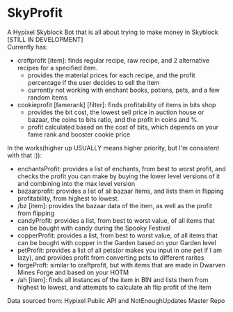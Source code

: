 # SkyProfit
A Hypixel Skyblock Bot that is all about trying to make money in Skyblock \
[STILL IN DEVELOPMENT] \
Currently has:
- craftprofit [item]: finds regular recipe, raw recipe, and 2 alternative recipes for a specified item.
  - provides the material prices for each recipe, and the profit percentage if the user decides to sell the item
  - currently not working with enchant books, potions, pets, and a few random items
- cookieprofit [famerank] [filter]: finds profitability of items in bits shop
  - provides the bit cost, the lowest sell price in auction house or bazaar, the coins to bits ratio, and the profit in coins and %.
  - profit calculated based on the cost of bits, which depends on your fame rank and booster cookie price
  
In the works(higher up USUALLY means higher priority, but I'm consistent with that :)):
- enchantsProfit: provides a list of enchants, from best to worst profit, and checks the profit you can make by buying the lower level versions of it and combining into the max level version
- bazaarprofit: provides a list of all bazaar items, and lists them in flipping profitability, from highest to lowest.
- /bz [item]: provides the bazaar data of the item, as well as the profit from flipping
- candyProfit: provides a list, from best to worst value, of all items that can be bought with candy during the Spooky Festival
- copperProfit: provides a list, from best to worst value, of all items that can be bought with copper in the Garden based on your Garden level
- petProfit: provides a list of all pets(or makes you input in one pet if I am lazy), and provides profit from converting pets to different rarites
- forgeProft: similar to craftprofit, but with items that are made in Dwarven Mines Forge and based on your HOTM
- /ah [item]: finds all instances of the item in BIN and lists them from highest to lowest, and attempts to calculate ah flip profit of the item


Data sourced from: Hypixel Public API and NotEnoughUpdates Master Repo
